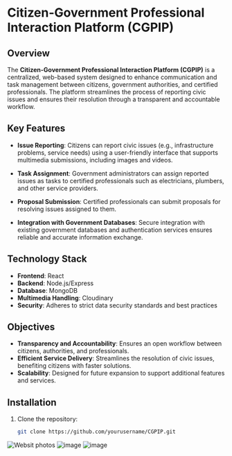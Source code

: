 # Citizen-Government Professional Interaction Platform (CGPIP)

## Overview

The **Citizen-Government Professional Interaction Platform (CGPIP)** is a centralized, web-based system designed to enhance communication and task management between citizens, government authorities, and certified professionals. The platform streamlines the process of reporting civic issues and ensures their resolution through a transparent and accountable workflow.

## Key Features

- **Issue Reporting**: Citizens can report civic issues (e.g., infrastructure problems, service needs) using a user-friendly interface that supports multimedia submissions, including images and videos.
  
- **Task Assignment**: Government administrators can assign reported issues as tasks to certified professionals such as electricians, plumbers, and other service providers.
  
- **Proposal Submission**: Certified professionals can submit proposals for resolving issues assigned to them.

- **Integration with Government Databases**: Secure integration with existing government databases and authentication services ensures reliable and accurate information exchange.

## Technology Stack

- **Frontend**: React
- **Backend**: Node.js/Express
- **Database**: MongoDB
- **Multimedia Handling**: Cloudinary
- **Security**: Adheres to strict data security standards and best practices

## Objectives

- **Transparency and Accountability**: Ensures an open workflow between citizens, authorities, and professionals.
- **Efficient Service Delivery**: Streamlines the resolution of civic issues, benefiting citizens with faster solutions.
- **Scalability**: Designed for future expansion to support additional features and services.

## Installation

1. Clone the repository:
   ```bash
   git clone https://github.com/yourusername/CGPIP.git

![Websit photos](./asset/Home.png)
![image](./asset/chat.png)
![image](./asset/Task.png)
